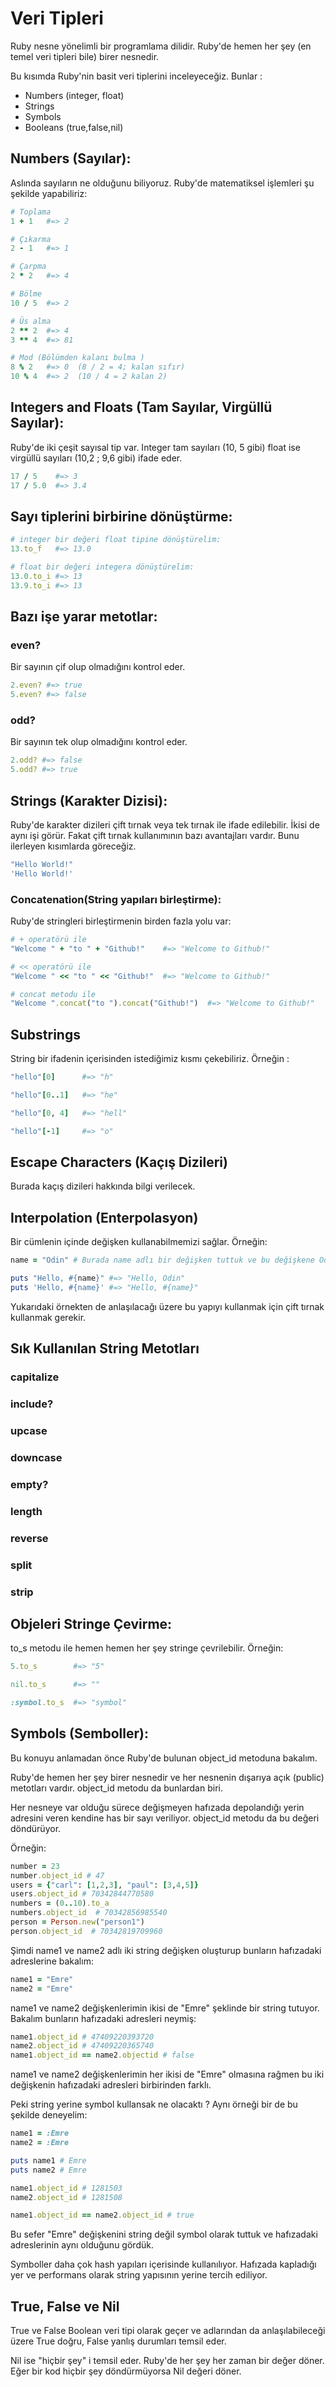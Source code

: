 # Veri Tipleri

Ruby nesne yönelimli bir programlama dilidir. Ruby'de hemen her şey (en temel veri tipleri bile) birer nesnedir.

Bu kısımda Ruby'nin basit veri tiplerini inceleyeceğiz. Bunlar :

- Numbers (integer, float)
- Strings
- Symbols 
- Booleans (true,false,nil)

## Numbers (Sayılar):

Aslında sayıların ne olduğunu biliyoruz. Ruby'de matematiksel işlemleri şu şekilde yapabiliriz:

```ruby
# Toplama
1 + 1   #=> 2

# Çıkarma
2 - 1   #=> 1

# Çarpma
2 * 2   #=> 4

# Bölme
10 / 5  #=> 2

# Üs alma
2 ** 2  #=> 4
3 ** 4  #=> 81

# Mod (Bölümden kalanı bulma )
8 % 2   #=> 0  (8 / 2 = 4; kalan sıfır)
10 % 4  #=> 2  (10 / 4 = 2 kalan 2)
```

## Integers and Floats (Tam Sayılar, Virgüllü Sayılar):

Ruby'de iki çeşit sayısal tip var. Integer tam sayıları (10, 5 gibi) float ise virgüllü sayıları (10,2 ; 9,6 gibi) ifade eder.

```ruby
17 / 5    #=> 3
17 / 5.0  #=> 3.4
```

## Sayı tiplerini birbirine dönüştürme:

```ruby
# integer bir değeri float tipine dönüştürelim:
13.to_f   #=> 13.0

# float bir değeri integera dönüştürelim:
13.0.to_i #=> 13
13.9.to_i #=> 13
```

## Bazı işe yarar metotlar:


### even?

Bir sayının çif olup olmadığını kontrol eder.

```ruby
2.even? #=> true
5.even? #=> false
```

### odd? 

Bir sayının tek olup olmadığını kontrol eder.

```ruby
2.odd? #=> false
5.odd? #=> true
```

## Strings (Karakter Dizisi):

Ruby'de karakter dizileri çift tırnak veya tek tırnak ile ifade edilebilir. İkisi de aynı işi görür. Fakat çift tırnak kullanımının bazı avantajları vardır. Bunu ilerleyen kısımlarda göreceğiz.

```ruby
"Hello World!"
'Hello World!'
```

### Concatenation(String yapıları birleştirme):

Ruby'de stringleri birleştirmenin birden fazla yolu var:

```ruby
# + operatörü ile 
"Welcome " + "to " + "Github!"    #=> "Welcome to Github!"

# << operatörü ile 
"Welcome " << "to " << "Github!"  #=> "Welcome to Github!"

# concat metodu ile 
"Welcome ".concat("to ").concat("Github!")  #=> "Welcome to Github!"
```

## Substrings 

String bir ifadenin içerisinden istediğimiz kısmı çekebiliriz. Örneğin : 

```ruby 
"hello"[0]      #=> "h"

"hello"[0..1]   #=> "he"

"hello"[0, 4]   #=> "hell"

"hello"[-1]     #=> "o"
```

## Escape Characters (Kaçış Dizileri)


Burada kaçış dizileri hakkında bilgi verilecek.


## Interpolation (Enterpolasyon)

Bir cümlenin içinde değişken kullanabilmemizi sağlar. Örneğin:

```ruby 
name = "Odin" # Burada name adlı bir değişken tuttuk ve bu değişkene Odin ismini atadık.

puts "Hello, #{name}" #=> "Hello, Odin"
puts 'Hello, #{name}' #=> "Hello, #{name}"
```
Yukarıdaki örnekten de anlaşılacağı üzere bu yapıyı kullanmak için çift tırnak kullanmak gerekir.

## Sık Kullanılan String Metotları

### capitalize
### include? 
### upcase 
### downcase 
### empty?
### length 
### reverse 
### split 
### strip 

## Objeleri Stringe Çevirme:

to_s metodu ile hemen hemen her şey stringe çevrilebilir. Örneğin:

```ruby
5.to_s        #=> "5"

nil.to_s      #=> ""

:symbol.to_s  #=> "symbol"
```

## Symbols (Semboller):

Bu konuyu anlamadan önce Ruby'de bulunan object_id metoduna bakalım.

Ruby'de hemen her şey birer nesnedir ve her nesnenin dışarıya açık (public) metotları vardır. object_id metodu da bunlardan biri. 

Her nesneye var olduğu sürece değişmeyen hafızada depolandığı yerin adresini veren kendine has bir sayı veriliyor. object_id metodu da bu değeri döndürüyor.

Örneğin:

```ruby
number = 23
number.object_id # 47
users = {"carl": [1,2,3], "paul": [3,4,5]}
users.object_id # 70342844770580
numbers = (0..10).to_a
numbers.object_id  # 70342856985540
person = Person.new("person1")
person.object_id  # 70342819709960
```

Şimdi name1 ve name2 adlı iki string değişken oluşturup bunların hafızadaki adreslerine bakalım:

```ruby 
name1 = "Emre"
name2 = "Emre"
```

name1 ve name2 değişkenlerimin ikisi de "Emre" şeklinde bir string tutuyor. Bakalım bunların hafızadaki adresleri neymiş:

```ruby 
name1.object_id # 47409220393720
name2.object_id # 47409220365740
name1.object_id == name2.objectid # false 
```

name1 ve name2 değişkenlerimin her ikisi de "Emre" olmasına rağmen bu iki değişkenin hafızadaki adresleri birbirinden farklı.

Peki string yerine symbol kullansak ne olacaktı ? Aynı örneği bir de bu şekilde deneyelim:

```ruby
name1 = :Emre
name2 = :Emre

puts name1 # Emre
puts name2 # Emre

name1.object_id # 1281503
name2.object_id # 1281508

name1.object_id == name2.object_id # true
```

Bu sefer "Emre" değişkenini string değil symbol olarak tuttuk ve hafızadaki adreslerinin aynı olduğunu gördük.

Symboller daha çok hash yapıları içerisinde kullanılıyor. Hafızada kapladığı yer ve performans olarak string yapısının yerine tercih ediliyor.

## True, False ve Nil 

True ve False Boolean veri tipi olarak geçer ve adlarından da anlaşılabileceği üzere True doğru, False yanlış durumları temsil eder.

Nil ise "hiçbir şey" i temsil eder. Ruby'de her şey her zaman bir değer döner. Eğer bir kod hiçbir şey döndürmüyorsa Nil değeri döner.






